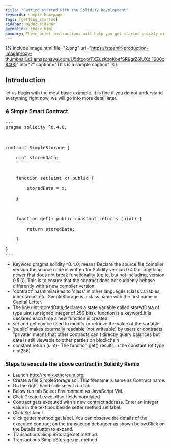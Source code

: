 ```yaml
---
title: "Getting started with the Solidity Development"
keywords: sample homepage
tags: [getting_started]
sidebar: mydoc_sidebar
permalink: index.html
summary: These brief instructions will help you get started quickly with the solidity development.
---
```

{% include image.html file="2.png" url="https://steemit-production-imageproxy-thumbnail.s3.amazonaws.com/U5dtooptTXZuzKxqKbefSR9grZ6iUXc_1680x8400" alt="2" caption="This is a sample caption" %}

## Introduction

let us begin with the most basic example. It is fine if you do not understand everything right now, we will go into more detail later.

### A Simple Smart Contract

<pre>
---
pragma solidity ^0.4.0;



contract SimpleStorage {

    uint storedData;



    function set(uint x) public {

        storedData = x;

    }



    function get() public constant returns (uint) {

        return storedData;

    }

}
---
</pre>

* Keyword pragma solidity ^0.4.0; means Declare the source file compiler version.the source code is written for Solidity version 0.4.0 or anything newer that does not break functionality (up to, but not including, version 0.5.0). This is to ensure that the contract does not suddenly behave differently with a new compiler version.
* 'contract' has similarities to 'class' in other languages (class variables, inheritance, etc. SimpleStorage is a class name with the first name in Capital Letter.
* The line uint storedData;declares a state variable called storedData of type uint (unsigned integer of 256 bits).
function is a keyword.It is declared each time a new function is created.
* set and get can be used to modify or retrieve the value of the variable.
* 'public' makes externally readable (not writeable) by users or contracts. "private" means that other contracts can't directly query balances but data is still viewable to other parties on blockchain
* constant return (uint)-  The function get() results in the constant  (of type uint256) 



### Steps to execute the above contract in Solidity Remix


* Launch http://remix.ethereum.org
* Create a file SimpleStorage.sol. This filename is same as Contract name.
* On the right-hand side select run tab.
* Below run tab Select Environment as JavaScript VM.
* Click Create.Leave other fields populated.
* Contract gets executed with a new contract address. Enter an integer value in the text box beside setter method set label.
* Click Set label
* click getter method get label.
  You can observe the details of the executed contract on the transaction debugger as shown below.Click on the Details button to expand.
* Transactions SimpleStorage.set method. 
* Transactions SimpleStorage.get method
